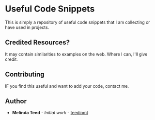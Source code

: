 # Useful Code Snippets

This is simply a repository of useful code snippets that I am collecting or have used in projects. 

## Credited Resources?
It may contain similarities to examples on the web. Where I can, I'll give credit.

## Contributing
IF you find this useful and want to add your code, contact me.


## Author

* **Melinda Teed** - *Initial work* - [teedinmt](https://github.com/teedinmt)



